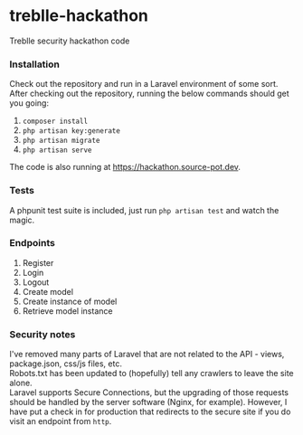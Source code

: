 # treblle-hackathon
Treblle security hackathon code

### Installation
Check out the repository and run in a Laravel environment of some sort.
After checking out the repository, running the below commands should get you going:
1. `composer install`
2. `php artisan key:generate`
3. `php artisan migrate`
4. `php artisan serve`

The code is also running at https://hackathon.source-pot.dev.

### Tests
A phpunit test suite is included, just run `php artisan test` and watch the magic.

### Endpoints

1. Register
2. Login
3. Logout
4. Create model
5. Create instance of model
6. Retrieve model instance

### Security notes

I've removed many parts of Laravel that are not related to the API - views, package.json, css/js files, etc.  
Robots.txt has been updated to (hopefully) tell any crawlers to leave the site alone.  
Laravel supports Secure Connections, but the upgrading of those requests should be handled by the server software (Nginx, for example).
However, I have put a check in for production that redirects to the secure site if you do visit an endpoint from `http`.
